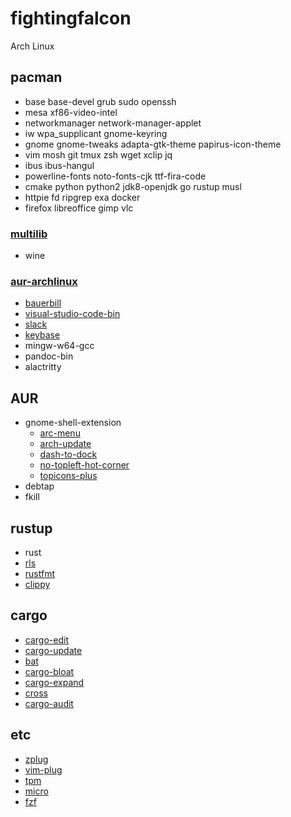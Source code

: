 # fightingfalcon

Arch Linux

## pacman

- base base-devel grub sudo openssh
- mesa xf86-video-intel
- networkmanager network-manager-applet
- iw wpa_supplicant gnome-keyring
- gnome gnome-tweaks adapta-gtk-theme papirus-icon-theme
- vim mosh git tmux zsh wget xclip jq
- ibus ibus-hangul
- powerline-fonts noto-fonts-cjk ttf-fira-code
- cmake python python2 jdk8-openjdk go rustup musl
- httpie fd ripgrep exa docker
- firefox libreoffice gimp vlc

### [multilib](https://wiki.archlinux.org/index.php/Multilib)

- wine

### [aur-archlinux](https://wiki.archlinux.org/index.php/unofficial_user_repositories#aur-archlinux)


- [bauerbill](https://xyne.archlinux.ca/projects/bauerbill/)
- [visual-studio-code-bin](https://aur.archlinux.org/packages/visual-studio-code-bin/)
- [slack](https://aur.archlinux.org/packages/slack-desktop/)
- [keybase](https://aur.archlinux.org/packages/keybase-bin/)
- mingw-w64-gcc
- pandoc-bin
- alactritty

## AUR

- gnome-shell-extension
  - [arc-menu](https://aur.archlinux.org/packages/gnome-shell-extension-arc-menu-git/)
  - [arch-update](https://aur.archlinux.org/packages/gnome-shell-extension-arch-update/)
  - [dash-to-dock](https://aur.archlinux.org/packages/gnome-shell-extension-dash-to-dock/)
  - [no-topleft-hot-corner](https://aur.archlinux.org/packages/gnome-shell-extension-no-topleft-hot-corner/)
  - [topicons-plus](https://aur.archlinux.org/packages/gnome-shell-extension-topicons-plus/)
- debtap
- fkill

## rustup

- rust
- [rls](https://github.com/rust-lang-nursery/rls)
- [rustfmt](https://github.com/rust-lang-nursery/rustfmt)
- [clippy](https://github.com/rust-lang-nursery/rust-clippy)

## cargo

- [cargo-edit](https://github.com/killercup/cargo-edit)
- [cargo-update](https://github.com/nabijaczleweli/cargo-update)
- [bat](https://github.com/sharkdp/bat)
- [cargo-bloat](https://github.com/RazrFalcon/cargo-bloat)
- [cargo-expand](https://github.com/dtolnay/cargo-expand)
- [cross](https://github.com/japaric/cross)
- [cargo-audit](https://github.com/RustSec/cargo-audit)

## etc

- [zplug](https://github.com/zplug/zplug)
- [vim-plug](https://github.com/junegunn/vim-plug)
- [tpm](https://github.com/tmux-plugins/tpm)
- [micro](https://github.com/zyedidia/micro)
- [fzf](https://github.com/junegunn/fzf)
